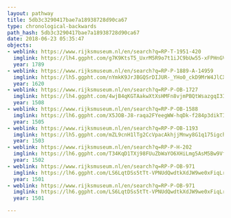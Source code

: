 ```yaml
---
layout: pathway
title: 5db3c3290417bae7a18938728d90ca67
type: chronological-backwards
path_hash: 5db3c3290417bae7a18938728d90ca67
date: 2018-06-23 05:35:47
objects:
- weblink: https://www.rijksmuseum.nl/en/search?q=RP-T-1951-420
  imglink: https://lh4.ggpht.com/g7K9KtsT5_UxrM5R9o7t1iJC9bUw55-xFPHnGVO9zGei5KVA4f3S6qkg1zPRp_pzyMkB91XwkmaswRPfHNmyxyQkqw=s200
  year: 1789
- weblink: https://www.rijksmuseum.nl/en/search?q=RP-P-1889-A-14959
  imglink: https://lh5.ggpht.com/nYmkK9JrJBGQSrDIJUR-_YHo0_ckD9MrW4JlCXjtX26-HuEZpNdkcMKzNqDof8i39P2twmQOecj_KPLIpbVYKqBAdZA=s200
  year: 1620
- weblink: https://www.rijksmuseum.nl/en/search?q=RP-P-OB-1727
  imglink: https://lh4.ggpht.com/4wjB4qKGTAakwXtXsHMFn8vjmPBQtWsazgqI3IZilnjy1TVut6Ufh6DNTC6A4fWDpm_88SfV7cSCJ46XDedpUTsDhfNa=s200
  year: 1508
- weblink: https://www.rijksmuseum.nl/en/search?q=RP-P-OB-1588
  imglink: https://lh6.ggpht.com/X5JOB-J8-raqa2FYeegWW-hqDk-f284p3dikTIjaMnNcX7CrQ36DlnTr4tvIn7Y-6DyvtNyqoEiZtEW56eybTBHovw=s200
  year: 1505
- weblink: https://www.rijksmuseum.nl/en/search?q=RP-P-OB-1193
  imglink: https://lh5.ggpht.com/mZL9cnH1lTg2CcVpacAkhjjMnwy8G1q175igchMkJkdWO4iFHX3Cti0Zrm6ZDPxTX0xlpKbljJA3bxhmxBQ3BgRWzRpt=s200
  year: 1503
- weblink: https://www.rijksmuseum.nl/en/search?q=RP-P-H-202
  imglink: https://lh6.ggpht.com/T34KqD1TXj98FUuZbWaYO6XHiLmg5AsM5Bw9VfaZfsFkCMP0--sCY4UYyWvamrBqw0leC9m1Vo86-CSbLtP4uh5X=s200
  year: 1502
- weblink: https://www.rijksmuseum.nl/en/search?q=RP-P-OB-971
  imglink: https://lh6.ggpht.com/LS6LqtDSs5tTt-VPNUdQwdtkXdJW9we0xFiqLrDgEyYvBPhuVMs630elf7Ei6OsoggwniXmv5zT-8CyDvq_PoeT9pj8e=s200
  year: 1501
- weblink: https://www.rijksmuseum.nl/en/search?q=RP-P-OB-971
  imglink: https://lh6.ggpht.com/LS6LqtDSs5tTt-VPNUdQwdtkXdJW9we0xFiqLrDgEyYvBPhuVMs630elf7Ei6OsoggwniXmv5zT-8CyDvq_PoeT9pj8e=s200
  year: 1501

---
```

